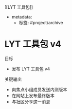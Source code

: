 [[LYT 工具包]]
- metadata:
	- 标签: #project/archive 

# LYT 工具包 v4
目标
- 发布 LYT 工具包 v4

关键输出
- 向焦点小组成员发送内测版本
- 在网站上发布最终版本
- 与社区分享这一消息